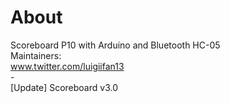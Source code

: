 # About
Scoreboard P10 with Arduino and Bluetooth HC-05<br/>
Maintainers:<br/>www.twitter.com/luigiifan13
<br>-
<br>[Update] Scoreboard v3.0
